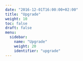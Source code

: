 ```yaml
---
date: "2016-12-01T16:00:00+02:00"
title: "Upgrade"
weight: 10
toc: false
draft: false
menu:
  sidebar:
    name: "Upgrade"
    weight: 20
    identifier: "upgrade"
---
```

